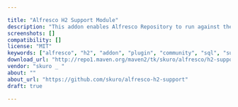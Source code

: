 ```yaml
---

title: "Alfresco H2 Support Module"
description: "This addon enables Alfresco Repository to run against the H2 database engine . Using an embedded database results in incredible speedup of your development cycle, which will no more require each and every developer to setup their own local database. Alfresco H2 support is the default option when you use the Maven toolchain to build your custom Alfresco project. Please note that due to differences in the DB schemas of all the various Alfresco releases, you need to carefully choose which version of H2 support to use depending on the Alfresco version you're running. Make sure you read the official support page before you get started."
screenshots: []
compatibility: []
license: "MIT"
keywords: ["alfresco", "h2", "addon", "plugin", "community", "sql", "support", "platform", "Embedded", "maven", "Developer", "repository", "server", "DataBase"]
download_url: "http://repo1.maven.org/maven2/tk/skuro/alfresco/h2-support/"
vendor: "skuro _ ‌"
about: ""
about_url: "https://github.com/skuro/alfresco-h2-support"
draft: true

---
```

